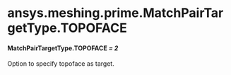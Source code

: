 <a id="ansys-meshing-prime-matchpairtargettype-topoface"></a>

# ansys.meshing.prime.MatchPairTargetType.TOPOFACE

<a id="ansys.meshing.prime.MatchPairTargetType.TOPOFACE"></a>

#### MatchPairTargetType.TOPOFACE *= 2*

Option to specify topoface as target.

<!-- !! processed by numpydoc !! -->
